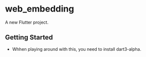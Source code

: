 # web_embedding

A new Flutter project.

## Getting Started
- Whhen playing around with this, you need to install dart3-alpha.